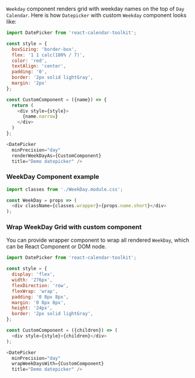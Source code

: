 `Weekday` component renders grid with weekday names on the top of `Day Calendar`. Here is how `Datepicker` with custom `Weekday` component looks like:

```js
import DatePicker from 'react-calendar-toolkit';

const style = {
  boxSizing: 'border-box',
  flex: '1 1 calc(100% / 7)',
  color: 'red',
  textAlign: 'center',
  padding: '0',
  border: '2px solid lightGray',
  margin: '2px'
};

const CustomComponent = ({name}) => {
  return (
    <div style={style}>
      {name.narrow}
    </div>
  )
};

<DatePicker
  minPrecision="day"
  renderWeekDayAs={CustomComponent}
  title="Demo datepicker" />
```

### WeekDay Component example
```js static
import classes from './WeekDay.module.css';

const WeekDay = props => (
  <div className={classes.wrapper}>{props.name.short}</div>
);
```

### Wrap WeekDay Grid with custom component
You can provide wrapper component to wrap all rendered `WeekDay`, which can be React Component or DOM node.

```js
import DatePicker from 'react-calendar-toolkit';

const style = {
  display: 'flex',
  width: '276px',
  flexDirection: 'row',
  flexWrap: 'wrap',
  padding: '0 8px 8px',
  margin: '0 8px 8px',
  height: '24px',
  border: '2px solid lightGray',
};

const CustomComponent = ({children}) => (
  <div style={style}>{children}</div>
);

<DatePicker
  minPrecision="day"
  wrapWeekDaysWith={CustomComponent}
  title="Demo datepicker" />
```


